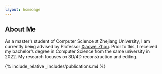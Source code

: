 ```yaml
---
layout: homepage
---
```


## About Me

As a master's student of Computer Science at Zhejiang University, I am currently being advised by Professor [Xiaowei Zhou](http://xzhou.me/). Prior to this, I received my bachelor's degree in Computer Science from the same university in 2022. My research focuses on 3D/4D reconstruction and editing.


{% include_relative _includes/publications.md %}

